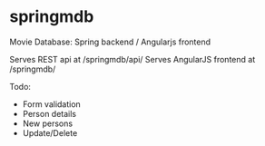 # springmdb 
Movie Database: Spring backend / Angularjs frontend

Serves REST api at /springmdb/api/
Serves AngularJS frontend at /springmdb/

Todo:
- Form validation
- Person details
- New persons
- Update/Delete

